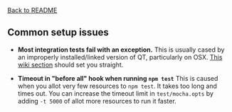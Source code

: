 [Back to README](../README.md)

## Common setup issues

- **Most integration tests fail with an exception.** This is usually cased by an improperly installed/linked version of QT, particularly on OSX. [This wiki section](https://github.com/thoughtbot/capybara-webkit/wiki/Installing-Qt-and-compiling-capybara-webkit#video-playback-mp4-on-osx-requires-qt-5) should set you straight.

- **Timeout in "before all" hook when running `npm test`** This is caused when you allot very few resources to `npm test`. It takes too long and times out. You can increase the timeout limit in `test/mocha.opts` by adding `-t 5000` of allot more resources to run it faster.
